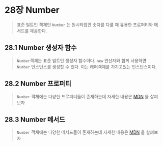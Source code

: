# 28장 Number

> 표준 빌트인 객체인 `Number` 는 원시타입인 숫자를 다룰 때 유용한 프로퍼티와 메서드를 제공한다.

## 28.1 Number 생성자 함수

> `Number`객체는 표준 빌트인 생성자 함수이다. `new` 연산자와 함께 사용하면 `Number` 인스턴스를 생성할 수 있다. 이는 래퍼객체를 가지고있는 인스턴스이다.

## 28.2 Number 프로퍼티

> `Number` 객체에는 다양한 프로퍼티들이 존재하는데 자세한 내용은 [MDN](https://developer.mozilla.org/ko/docs/Web/JavaScript/Reference/Global_Objects/Number) 을 살펴보자

## 28.3 Number 메서드

> `Number` 객체에는 다양한 메서드들이 존재하는데 자세한 내용은 [MDN](https://developer.mozilla.org/ko/docs/Web/JavaScript/Reference/Global_Objects/Number) 을 살펴보자
